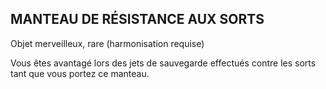 ## MANTEAU DE RÉSISTANCE AUX SORTS

Objet merveilleux, rare (harmonisation requise)

Vous êtes avantagé lors des jets de sauvegarde effectués
contre les sorts tant que vous portez ce manteau.
